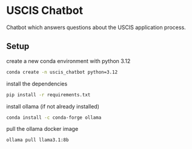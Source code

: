 # USCIS Chatbot

Chatbot which answers questions about the USCIS application process.

## Setup

create a new conda environment with python 3.12
```bash
conda create -n uscis_chatbot python=3.12
```

install the dependencies
```bash
pip install -r requirements.txt
```

install ollama (if not already installed)
```bash
conda install -c conda-forge ollama
```

pull the ollama docker image
```bash
ollama pull llama3.1:8b  
```